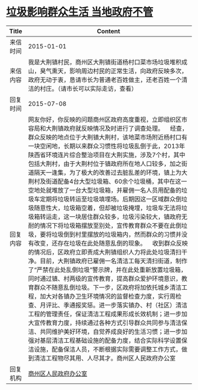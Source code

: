 # <a href="http://www.shangluo.gov.cn/zmhd/ldxxxx.jsp?urltype=leadermail.LeaderMailContentUrl&wbtreeid=1112&leadermailid=2880">垃圾影响群众生活  当地政府不管</a>
| Title |                                                                                                                                                                                                                                                                                                                                                                                          Content                                                                                                                                                                                                                                                                                                                                                                                           |
|:-----:|--------------------------------------------------------------------------------------------------------------------------------------------------------------------------------------------------------------------------------------------------------------------------------------------------------------------------------------------------------------------------------------------------------------------------------------------------------------------------------------------------------------------------------------------------------------------------------------------------------------------------------------------------------------------------------------------------------------------------------------------------------------------------------------------|
| 来信时间  | 2015-01-01                                                                                                                                                                                                                                                                                                                                                                                                                                                                                                                                                                                                                                                                                                                                                                                 |
| 来信内容  | 我是大荆镇村民，商州区大荆镇街道杨村口菜市场垃圾堆积成山，臭气熏天，影响周边村民的正常生活，向政府反映多次，政府无动于衷，恳请市长为普通老百姓做主，还老百姓一个清洁的村庄。（请市长可以实际走访，查看）                                                                                                                                                                                                                                                                                                                                                                                                                                                                                                                                                                                                                                                                                       |
| 回复时间  | 2015-07-08                                                                                                                                                                                                                                                                                                                                                                                                                                                                                                                                                                                                                                                                                                                                                                                 |
| 回复内容  | 网友你好，你反映的问题商州区政府高度重视，立即组织区市容局和大荆镇政府就反映情况及时进行了调查处理。    经查，群众反映的地点位于大荆镇大荆村，该地菜市场附近杨村口有一块空闲地，长期以来群众习惯性将垃圾乱倒于此，2013年陕西省环境连片综合整治项目在大荆实施，涉及7个村，其中包括大荆村，由于大荆村位于镇政府所在地人口较多，加之街道隔天一逢集，为了极大的改善过去脏乱差的环境，镇上为大荆村及街道配备4台大型垃圾箱、60余个垃圾桶，其中在这一空地处就堆放了一台大型垃圾箱，并雇佣一名人员用配备的垃圾车定期将垃圾转运至垃圾填埋场。后期因这一区域群众倒垃圾随意性大，垃圾箱空着，但却被垃圾掩埋，垃圾车无法将垃圾箱转运走，这一块居住群众较多，垃圾污染较大，镇政府无耐的情况下将垃圾箱摆放至别处，宣传教育群众不要在此倒垃圾，要将垃圾倒到村里摆放的垃圾箱内，然而群众的习惯并没有改变，还存在垃圾在此处随意乱倒的现象。    收到群众反映的情况后，区政府立即责成大荆镇组织人力将此处垃圾清扫干净。目前，大荆镇政府已雇佣一名清洁工每天清扫街道，制作了“严禁在此处乱倒垃圾”警示牌，并在此处重新放置垃圾箱，同时通过镇、村两级的宣传教育，提高群众爱护环境意识，教育群众不随意乱倒垃圾。下一步，区政府将加依托城乡清洁工程，加大对各镇办卫生环境情况的监督检查力度，实行周检查、月评比、季通报奖惩。进一步落实镇办、村（社区）清洁工程的管理责任，保证清洁工程成果形成长效机制；进一步加大宣传教育力度，持续通过各种方式引导群众共同参与清洁保洁、共同维护美好环境，自觉养成良好的生活习惯；进一步加强对基层清洁工程基础设施的配备力度，结合实际科学设置保洁设施，配备保洁人员，不断根据实际需要调整工作方式，做到清洁工程物尽其用、人尽其才。商州区人民政府办公室 |
| 回复机构  | <a href="../../categories/agencies/商州区人民政府办公室.md">商州区人民政府办公室</a>                                                                                                                                                                                                                                                                                                                                                                                                                                                                                                                                                                                                                                                                                                                             |